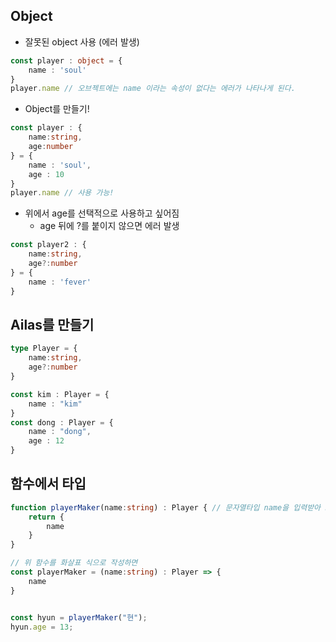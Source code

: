 ## Object
- 잘못된 object 사용 (에러 발생)
```ts
const player : object = {
    name : 'soul'
}
player.name // 오브젝트에는 name 이라는 속성이 없다는 에러가 나타나게 된다.
```
- Object를 만들기!
```ts
const player : {
    name:string,
    age:number
} = {
    name : 'soul',
    age : 10
}
player.name // 사용 가능!
```

- 위에서 age를 선택적으로 사용하고 싶어짐
    - age 뒤에 ?를 붙이지 않으면 에러 발생
```ts
const player2 : {
    name:string,
    age?:number
} = {
    name : 'fever'
}
```

## Ailas를 만들기

```ts
type Player = {
    name:string,
    age?:number
}

const kim : Player = {
    name : "kim"
}
const dong : Player = {
    name : "dong",
    age : 12
}
```

## 함수에서 타입
```ts
function playerMaker(name:string) : Player { // 문자열타입 name을 입력받아 Player 타입으로 return 하겠다는 의미
    return {
        name
    }
}

// 위 함수를 화살표 식으로 작성하면
const playerMaker = (name:string) : Player => {
    name
}


const hyun = playerMaker("현");
hyun.age = 13;
```